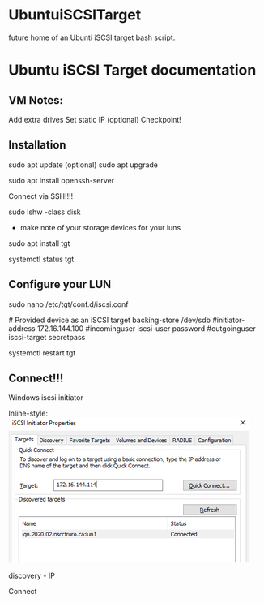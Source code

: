 # UbuntuiSCSITarget
future home of an Ubunti iSCSI target bash script.


# Ubuntu iSCSI Target documentation

## VM Notes:
Add extra drives
Set static IP (optional)
Checkpoint!


## Installation
sudo apt update
(optional) sudo apt upgrade

sudo apt install openssh-server

Connect via SSH!!!!

sudo lshw -class disk
* make note of your storage devices for your luns

sudo apt install tgt

systemctl status tgt

## Configure your LUN
sudo nano /etc/tgt/conf.d/iscsi.conf


<target iqn.2020-02.example.com:lun1>
    # Provided device as an iSCSI target
    backing-store /dev/sdb                            
    #initiator-address 172.16.144.100 
    #incominguser iscsi-user password
    #outgoinguser iscsi-target secretpass
</target>

systemctl restart tgt


## Connect!!!

Windows iscsi initiator

Inline-style: 
![alt text](https://github.com/redmondmj/UbuntuiSCSITarget/blob/master/images/iSCSIInitiator.PNG "Windows iSCSI Initiator")

discovery - IP

Connect